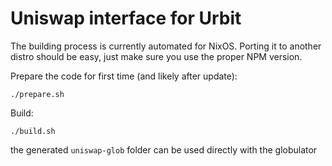# Uniswap interface for Urbit

The building process is currently automated for NixOS. Porting it to another distro should be easy, just make sure you use the proper NPM version.

Prepare the code for first time (and likely after update):
```
./prepare.sh
```

Build:

```
./build.sh
```

the generated `uniswap-glob` folder can be used directly with the globulator
